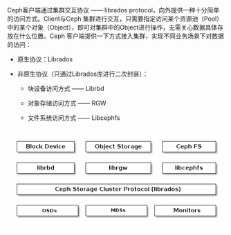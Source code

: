 Ceph客户端通过集群交互协议 —— librados protocol，向外提供一种十分简单的访问方式。Client与Ceph 集群进行交互，只需要指定访问某个资源池（Pool）中的某个对象（Object），即可对集群中的Object进行操作，无需关心数据具体存放在什么位置。Ceph 客户端提供一下方式接入集群，实现不同业务场景下对数据的访问：

* 原生协议：Librados
* 非原生协议（只通过Librados库进行二次封装）：

  * 块设备访问方式 —— Librbd

  * 对象存储访问方式 —— RGW

  * 文件系统访问方式 —— Libcephfs

![](/assets/ceph_client_1.png)

